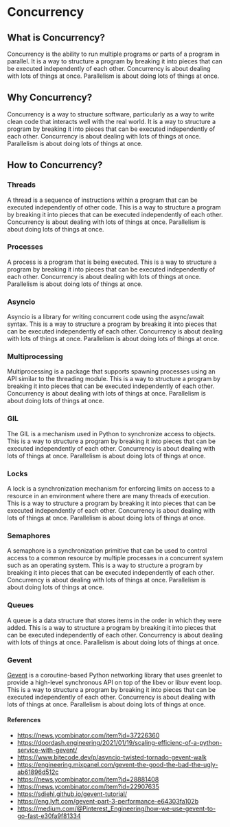 # Concurrency

## What is Concurrency?

Concurrency is the ability to run multiple programs or parts of a program in parallel. It is a way to structure a program by breaking it into pieces that can be executed independently of each other. Concurrency is about dealing with lots of things at once. Parallelism is about doing lots of things at once.

## Why Concurrency?

Concurrency is a way to structure software, particularly as a way to write clean code that interacts well with the real world. It is a way to structure a program by breaking it into pieces that can be executed independently of each other. Concurrency is about dealing with lots of things at once. Parallelism is about doing lots of things at once.

## How to Concurrency?

### Threads

A thread is a sequence of instructions within a program that can be executed independently of other code. This is a way to structure a program by breaking it into pieces that can be executed independently of each other. Concurrency is about dealing with lots of things at once. Parallelism is about doing lots of things at once.

### Processes

A process is a program that is being executed. This is a way to structure a program by breaking it into pieces that can be executed independently of each other. Concurrency is about dealing with lots of things at once. Parallelism is about doing lots of things at once.

### Asyncio

Asyncio is a library for writing concurrent code using the async/await syntax. This is a way to structure a program by breaking it into pieces that can be executed independently of each other. Concurrency is about dealing with lots of things at once. Parallelism is about doing lots of things at once.

### Multiprocessing

Multiprocessing is a package that supports spawning processes using an API similar to the threading module. This is a way to structure a program by breaking it into pieces that can be executed independently of each other. Concurrency is about dealing with lots of things at once. Parallelism is about doing lots of things at once.

### GIL

The GIL is a mechanism used in Python to synchronize access to objects. This is a way to structure a program by breaking it into pieces that can be executed independently of each other. Concurrency is about dealing with lots of things at once. Parallelism is about doing lots of things at once.

### Locks

A lock is a synchronization mechanism for enforcing limits on access to a resource in an environment where there are many threads of execution. This is a way to structure a program by breaking it into pieces that can be executed independently of each other. Concurrency is about dealing with lots of things at once. Parallelism is about doing lots of things at once.

### Semaphores

A semaphore is a synchronization primitive that can be used to control access to a common resource by multiple processes in a concurrent system such as an operating system. This is a way to structure a program by breaking it into pieces that can be executed independently of each other. Concurrency is about dealing with lots of things at once. Parallelism is about doing lots of things at once.

### Queues

A queue is a data structure that stores items in the order in which they were added. This is a way to structure a program by breaking it into pieces that can be executed independently of each other. Concurrency is about dealing with lots of things at once. Parallelism is about doing lots of things at once.

### Gevent

[Gevent](https://www.gevent.org/) is a coroutine-based Python networking library that uses greenlet to provide a high-level synchronous API on top of the libev or libuv event loop. This is a way to structure a program by breaking it into pieces that can be executed independently of each other. Concurrency is about dealing with lots of things at once. Parallelism is about doing lots of things at once.

#### References

- https://news.ycombinator.com/item?id=37226360
- https://doordash.engineering/2021/01/19/scaling-efficienc-of-a-python-service-with-gevent/
- https://www.bitecode.dev/p/asyncio-twisted-tornado-gevent-walk
- https://engineering.mixpanel.com/gevent-the-good-the-bad-the-ugly-ab61896d512c
- https://news.ycombinator.com/item?id=28881408
- https://news.ycombinator.com/item?id=22907635
- https://sdiehl.github.io/gevent-tutorial/
- https://eng.lyft.com/gevent-part-3-performance-e64303fa102b
- https://medium.com/@Pinterest_Engineering/how-we-use-gevent-to-go-fast-e30fa9f81334
